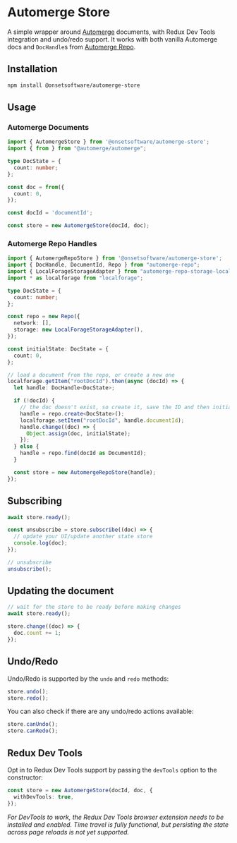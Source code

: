 # Automerge Store

A simple wrapper around [Automerge](https://automerge.org/) documents, with Redux Dev Tools integration and undo/redo support. It works with both vanilla Automerge docs and `DocHandle`s from [Automerge Repo](https://github.com/automerge/automerge-repo).

## Installation

```bash
npm install @onsetsoftware/automerge-store
```

## Usage

### Automerge Documents

```typescript
import { AutomergeStore } from '@onsetsoftware/automerge-store';
import { from } from "@automerge/automerge";

type DocState = {
  count: number;
};

const doc = from({
  count: 0,
});

const docId = 'documentId';

const store = new AutomergeStore(docId, doc);
```

### Automerge Repo Handles

```typescript
import { AutomergeRepoStore } from '@onsetsoftware/automerge-store';
import { DocHandle, DocumentId, Repo } from "automerge-repo";
import { LocalForageStorageAdapter } from "automerge-repo-storage-localforage";
import * as localforage from "localforage";

type DocState = {
  count: number;
};

const repo = new Repo({
  network: [],
  storage: new LocalForageStorageAdapter(),
});

const initialState: DocState = {
  count: 0,
};

// load a document from the repo, or create a new one
localforage.getItem("rootDocId").then(async (docId) => {
  let handle: DocHandle<DocState>;

  if (!docId) {
    // the doc doesn't exist, so create it, save the ID and then initialise it
    handle = repo.create<DocState>();
    localforage.setItem("rootDocId", handle.documentId);
    handle.change((doc) => {
      Object.assign(doc, initialState);
    });
  } else {
    handle = repo.find(docId as DocumentId);
  }

  const store = new AutomergeRepoStore(handle);
});
```

## Subscribing

```typescript
await store.ready();

const unsubscribe = store.subscribe((doc) => {
  // update your UI/update another state store
  console.log(doc);
});

// unsubscribe
unsubscribe();
```

## Updating the document

```typescript
// wait for the store to be ready before making changes
await store.ready();

store.change((doc) => {
  doc.count += 1;
});
```

## Undo/Redo
Undo/Redo is supported by the `undo` and `redo` methods:

```typescript
store.undo();
store.redo();
```

You can also check if there are any undo/redo actions available:

```typescript
store.canUndo();
store.canRedo();
```

## Redux Dev Tools

Opt in to Redux Dev Tools support by passing the `devTools` option to the constructor:

```typescript
const store = new AutomergeStore(docId, doc, {
  withDevTools: true,
});
```

_For DevTools to work, the Redux Dev Tools browser extension needs to be installed and enabled. Time travel is fully functional, but persisting the state across page reloads is not yet supported._
